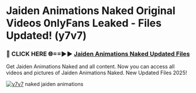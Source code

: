 # Jaiden Animations Naked Original Videos 0nlyFans Leaked - Files Updated! (y7v7)

<h3>🔴 CLICK HERE 🌐==►► <a href="https://tinyurl.com/yckcrads" rel="nofollow">Jaiden Animations Naked Updated Files</a></h3>

Get Jaiden Animations Naked and all content. Now you can access all videos and pictures of Jaiden Animations Naked. New Updated Files 2025!

[![y7v7](https://i.imgur.com/hpKpOFt.gif)](https://tinyurl.com/yckcrads)
naked jaiden animations